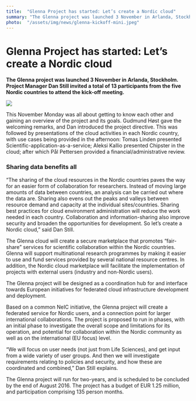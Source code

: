 ```yaml
---
title:  "Glenna Project has started: Let’s create a Nordic cloud" 
summary: "The Glenna project was launched 3 November in Arlanda, Stockholm. Project Manager Dan Still invited a total of 13 participants from the five Nordic countries to attend the kick-off meeting."
photo:  "/assets/img/news/glenna-kickoff-mini.jpeg"
---
```


Glenna Project has started: Let’s create a Nordic cloud
=======================================================

**The Glenna project was launched 3 November in Arlanda, Stockholm. Project Manager Dan Still invited a total of 13 participants from the five Nordic countries to attend the kick-off meeting.**

<a href="{{ site.baseurl }}/assets/img/news/glenna-kickoff.jpeg"> <img class="smallpic" src="{{ site.baseurl }}/assets/img/news/glenna-kickoff-mini.jpeg"> </a>

This November Monday was all about getting to know each other and gaining an overview of the project and its goals. Gudmund Høst gave the welcoming remarks, and Dan introduced the project directive. This was followed by presentations of the cloud activities in each Nordic country, with use cases being provided in the afternoon: Tomas Linden presented Scientific-application-as-a-service; Aleksi Kallio presented Chipster in the cloud; after which Pål Pettersen provided a financial/administrative review.

### Sharing data benefits all

“The sharing of the cloud resources in the Nordic countries paves the way for an easier form of collaboration for researchers. Instead of moving large amounts of data between countries, an analysis can be carried out where the data are. Sharing also evens out the peaks and valleys between resource demand and capacity at the individual sites/countries. Sharing best practices for cloud environment administration will reduce the work needed in each country. Collaboration and information-sharing also improve security and broaden the opportunities for development. So let’s create a Nordic cloud,” said Dan Still.

The Glenna cloud will create a secure marketplace that promotes “fair-share” services for scientific collaboration within the Nordic countries. Glenna will support multinational research programmes by making it easier to use and fund services provided by several national resource centres. In addition, the Nordic cloud marketplace will facilitate the implementation of projects with external users (industry and non-Nordic users).

The Glenna project will be designed as a coordination hub for and interface towards European initiatives for federated cloud infrastructure development and deployment.

Based on a common NeIC initiative, the Glenna project will create a federated service for Nordic users, and a connection point for larger international collaborations. The project is proposed to run in phases, with an initial phase to investigate the overall scope and limitations for its operation, and potential for collaboration within the Nordic community as well as on the international (EU focus) level.

“We will focus on user needs (not just from Life Sciences), and get input from a wide variety of user groups. And then we will investigate requirements relating to policies and security, and how these are coordinated and combined,” Dan Still explains.

The Glenna project will run for two-years, and is scheduled to be concluded by the end of August 2016. The project has a budget of EUR 1.25 million, and participation comprising 135 person months.
